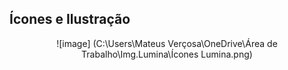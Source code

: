 ## Ícones e Ilustração
<p align="center">
![image] (C:\Users\Mateus Verçosa\OneDrive\Área de Trabalho\Img.Lumina\Ícones Lumina.png)

</div>
